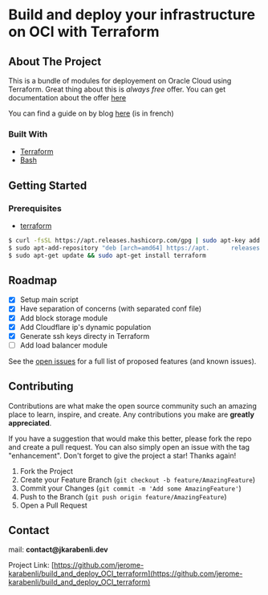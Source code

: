 # Build and deploy your infrastructure on OCI with Terraform

<div id="top"></div>


<!-- ABOUT THE PROJECT -->
## About The Project
This is a bundle of modules for deployement on Oracle Cloud using Terraform. Great thing about this is _always free_ offer. You can get documentation about the offer [here](https://www.oracle.com/cloud/free/#always-free)

You can find a guide on by blog [here](https://jkarabenli.dev/posts/infra-as-code-oci/) (is in french) 


### Built With

* [Terraform](https://www.terraform.io/) 
* [Bash]()

<!-- GETTING STARTED -->
## Getting Started
### Prerequisites

* [terraform](https://www.terraform.io/downloads)
```sh
$ curl -fsSL https://apt.releases.hashicorp.com/gpg | sudo apt-key add -
$ sudo apt-add-repository "deb [arch=amd64] https://apt.      releases.hashicorp.com $(lsb_release -cs) main"
$ sudo apt-get update && sudo apt-get install terraform
```
<!-- ROADMAP -->
## Roadmap

- [x] Setup main script
- [x] Have separation of concerns (with separated conf file)
- [x] Add block storage module
- [x] Add Cloudflare ip's dynamic population
- [x] Generate ssh keys directy in Terraform
- [ ] Add load balancer module

See the [open issues](https://github.com/jerome-karabenli/build_and_deploy_OCI_terraform/issues) for a full list of proposed features (and known issues).


<!-- CONTRIBUTING -->
## Contributing

Contributions are what make the open source community such an amazing place to learn, inspire, and create. Any contributions you make are **greatly appreciated**.

If you have a suggestion that would make this better, please fork the repo and create a pull request. You can also simply open an issue with the tag "enhancement".
Don't forget to give the project a star! Thanks again!

1. Fork the Project
2. Create your Feature Branch (`git checkout -b feature/AmazingFeature`)
3. Commit your Changes (`git commit -m 'Add some AmazingFeature'`)
4. Push to the Branch (`git push origin feature/AmazingFeature`)
5. Open a Pull Request


<!-- CONTACT -->
## Contact

mail: __contact@jkarabenli.dev__

Project Link: [https://github.com/jerome-karabenli/build_and_deploy_OCI_terraform](https://github.com/jerome-karabenli/build_and_deploy_OCI_terraform)